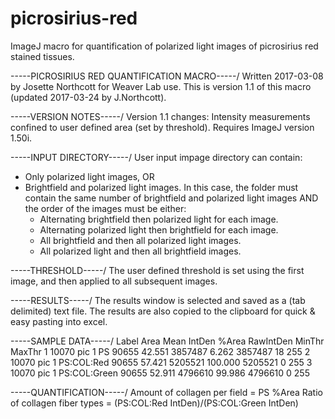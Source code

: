 # picrosirius-red
ImageJ macro for quantification of polarized light images of picrosirius red stained tissues.

-----PICROSIRIUS RED QUANTIFICATION MACRO-----/
Written 2017-03-08 by Josette Northcott for Weaver Lab use.
This is version 1.1 of this macro (updated 2017-03-24 by J.Northcott).

-----VERSION NOTES-----/
Version 1.1 changes: Intensity measurements confined to user defined area (set by threshold).
Requires ImageJ version 1.50i.

-----INPUT DIRECTORY-----/
User input impage directory can contain:
- Only  polarized light images, OR
- Brightfield and polarized light images. In this case, the folder must contain the same number of brightfield and polarized light images
AND the order of the images must be either:
	- Alternating brightfield then polarized light for each image.
	- Alternating polarized light then brightfield for each image.
	- All brightfield and then all polarized light images.
	- All polarized light and then all brightfield images. 

-----THRESHOLD-----/
The user defined threshold is set using the first image, and then applied to all subsequent images.

-----RESULTS-----/
The results window is selected and saved as a (tab delimited) text file.
The results are also copied to the clipboard for quick & easy pasting into excel.

-----SAMPLE DATA-----/
 	Label  				Area	Mean  	IntDen	%Area 	RawIntDen	MinThr	MaxThr
1	10070 pic 1 PS 			90655	42.551	3857487	6.262 	3857487		18    	255
2	10070 pic 1 PS:COL:Red		90655	57.421	5205521	100.000	5205521		0     	255
3	10070 pic 1 PS:COL:Green	90655	52.911	4796610	99.986	4796610		0     	255

-----QUANTIFICATION-----/
Amount of collagen per field = PS %Area
Ratio of collagen fiber types = (PS:COL:Red IntDen)/(PS:COL:Green IntDen)
